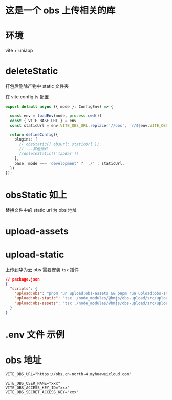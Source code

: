 # 这是一个 obs 上传相关的库

# 环境

vite + uniapp

# deleteStatic

打包后删除产物中 static 文件夹

在 vite.config.ts 配置

```ts
export default async ({ mode }: ConfigEnv) => {

  const env = loadEnv(mode, process.cwd())
  const { VITE_BASE_URL } = env
  const staticUrl = env.VITE_OBS_URL.replace('//obs', `//${env.VITE_OBS_USER_NAME}.obs`) + '/h5'

  return defineConfig({
    plugins: [
      // obsStatic({ obsUrl: staticUrl }),
      // ...其他插件
      //deleteStatic(['tabBar'])
    ],
    base: mode === 'development' ? './' : staticUrl,
  })
});

```

# obsStatic 如上

替换文件中的 static url 为 obs 地址

# upload-assets

# upload-static

上传到华为云 obs
需要安装 `tsx` 插件

```json
// package.json
{
  "scripts": {
    "upload:obs": "pnpm run upload:obs-assets && pnpm run upload:obs-static",
    "upload:obs-static": "tsx ./node_modules/@bmjs/obs-upload/src/upload-static",
    "upload:obs-assets": "tsx ./node_modules/@bmjs/obs-upload/src/upload-assets"
  }
}
```

# .env 文件 示例

# obs 地址

```env
VITE_OBS_URL="https://obs.cn-north-4.myhuaweicloud.com"

VITE_OBS_USER_NAME="xxx"
VITE_OBS_ACCESS_KEY_ID="xxx"
VITE_OBS_SECRET_ACCESS_KEY="xxx"
```
